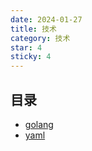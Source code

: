 ```yaml
---
date: 2024-01-27
title: 技术
category: 技术
star: 4
sticky: 4
---
```


## 目录

- [golang](go/README.md)
- [yaml](yaml/README.md)
